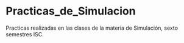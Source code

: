 # Practicas_de_Simulacion
Practicas realizadas en las clases de la materia de Simulación, sexto semestres ISC.
